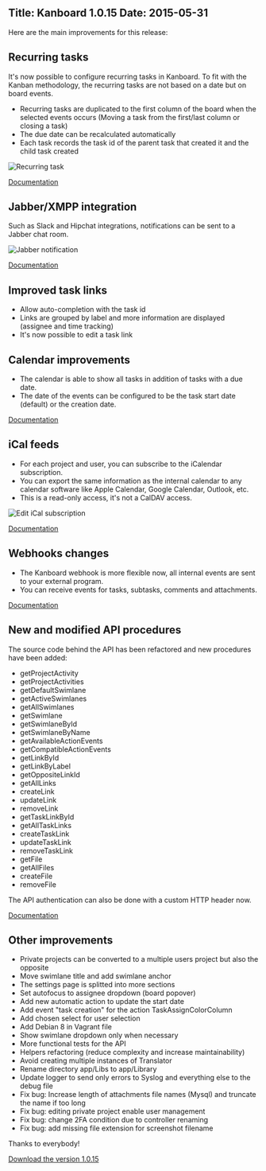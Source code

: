 Title: Kanboard 1.0.15
Date: 2015-05-31
---

Here are the main improvements for this release:

Recurring tasks
---------------

It's now possible to configure recurring tasks in Kanboard.
To fit with the Kanban methodology, the recurring tasks are not based on a date but on board events.

- Recurring tasks are duplicated to the first column of the board when the selected events occurs (Moving a task from the first/last column or closing a task)
- The due date can be recalculated automatically
- Each task records the task id of the parent task that created it and the child task created

![Recurring task](https://kanboard.net/screenshots/documentation/recurring-tasks.png)

[Documentation](https://kanboard.net/documentation/recurring-tasks)

Jabber/XMPP integration
-----------------------

Such as Slack and Hipchat integrations, notifications can be sent to a Jabber chat room.

![Jabber notification](https://kanboard.net/screenshots/documentation/jabber-notification.png)

[Documentation](https://kanboard.net/documentation/jabber)

Improved task links
-------------------

- Allow auto-completion with the task id
- Links are grouped by label and more information are displayed (assignee and time tracking)
- It's now possible to edit a task link

Calendar improvements
---------------------

- The calendar is able to show all tasks in addition of tasks with a due date.
- The date of the events can be configured to be the task start date (default) or the creation date.

[Documentation](https://kanboard.net/documentation/calendar)

iCal feeds
----------

- For each project and user, you can subscribe to the iCalendar subscription.
- You can export the same information as the internal calendar to any calendar software like Apple Calendar, Google Calendar, Outlook, etc.
- This is a read-only access, it's not a CalDAV access.

![Edit iCal subscription](https://kanboard.net/screenshots/documentation/apple-calendar-edit-subscription.png)

[Documentation](https://kanboard.net/documentation/ical)

Webhooks changes
----------------

- The Kanboard webhook is more flexible now, all internal events are sent to your external program.
- You can receive events for tasks, subtasks, comments and attachments.

[Documentation](https://kanboard.net/documentation/webhooks)

New and modified API procedures
-------------------------------

The source code behind the API has been refactored and new procedures have been added:

- getProjectActivity
- getProjectActivities
- getDefaultSwimlane
- getActiveSwimlanes
- getAllSwimlanes
- getSwimlane
- getSwimlaneById
- getSwimlaneByName
- getAvailableActionEvents
- getCompatibleActionEvents
- getLinkById
- getLinkByLabel
- getOppositeLinkId
- getAllLinks
- createLink
- updateLink
- removeLink
- getTaskLinkById
- getAllTaskLinks
- createTaskLink
- updateTaskLink
- removeTaskLink
- getFile
- getAllFiles
- createFile
- removeFile

The API authentication can also be done with a custom HTTP header now.

[Documentation](https://kanboard.net/documentation/api-json-rpc)

Other improvements
------------------

- Private projects can be converted to a multiple users project but also the opposite
- Move swimlane title and add swimlane anchor
- The settings page is splitted into more sections
- Set autofocus to assignee dropdown (board popover)
- Add new automatic action to update the start date
- Add event "task creation" for the action TaskAssignColorColumn
- Add chosen select for user selection
- Add Debian 8 in Vagrant file
- Show swimlane dropdown only when necessary
- More functional tests for the API
- Helpers refactoring (reduce complexity and increase maintainability)
- Avoid creating multiple instances of Translator
- Rename directory app/Libs to app/Library
- Update logger to send only errors to Syslog and everything else to the debug file
- Fix bug: Increase length of attachments file names (Mysql) and truncate the name if too long
- Fix bug: editing private project enable user management
- Fix bug: change 2FA condition due to controller renaming
- Fix bug: add missing file extension for screenshot filename

Thanks to everybody!

[Download the version 1.0.15](https://github.com/kanboard/kanboard/releases/download/v1.0.15/kanboard-1.0.15.zip)
